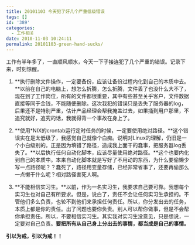 ```yaml
---
title: 20101103 今天犯了好几个严重低级错误
tags: []
id: '389'
categories:
  - 工作相关
date: 2010-11-03 10:24:11
permalink: 20101103-green-hand-sucks/
---
```


工作有半年多了，一直顺风顺水，今天一下子接连犯了几个严重的错误。记录下来，时刻惊醒。

1. **执行删除文件操作，一定要备份，应该让备份过程内化到自己的本质中去。**以前在自己的电脑上，想怎么折腾，怎么折腾，文件丢了也没什么大不了，现在到了工作岗位，所有的文件都很重要，其中有些甚至关乎客户，文件数据直接等同于金钱，不能随便删除。这次我犯的错误只是丢失了服务器的log，后果还不是特别严重，估计产品经理会帮我掩盖过去，如果捅到用户那里，不追究就好，追究的话，我就得背一个事故在身上了。

2. **使用*NIX的crontab运行定时任务的时候，一定要使用绝对路径。**这个错误实在是太低级了，我感觉自己就像个白痴。说明对Linux的理解，仍旧是一个小白级别的。正是因为填错了路径，造成我上面干的蠢事，把服务器log丢失了。**以后执行任何自动化脚本，应该尽量使用绝对路径。**这个也要内化到自己的本质中。本来自动化脚本就是写好了不用动的东西，为什么要偷懒少写一点路径呢？？蠢死了，路径用变量存储，已经非常省事了，还要再偷那么一点懒干什么呢？相对路径害死人啊。

3. **不能相信实习生。**以前，作为一名实习生，我要求自己要可靠。我想每个实习生也对自己有所要求。但是，说白了，责任不会让任何实习生承担的。不管他们多么负责，也轮不到他们来承担任何责任。所以，你分发出去的任务，本质上都是你的责任。出了问题也要你负责。别人可以帮你做事，但是不会帮你承担责任。所以，不要相信实习生。其实我对实习生没意见，只是想说，一定要对自己负责。**要把所有从自己身上分出去的事情，都当成是自己的事情。**

**引以为戒，引以为戒！！**